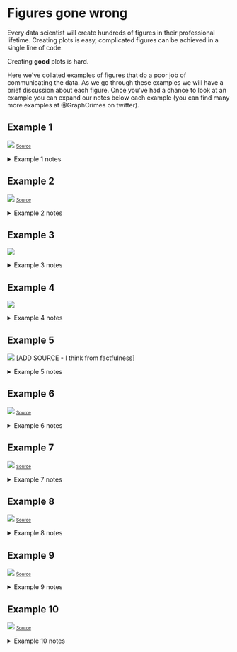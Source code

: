 # Figures gone wrong

Every data scientist will create hundreds of figures in their professional lifetime. Creating plots is easy, complicated figures can be achieved in a single line of code.

Creating **good** plots is hard.

Here we've collated examples of figures that do a poor job of communicating the data. As we go through these examples we will have a brief discussion about each figure. Once you've had a chance to look at an example you can expand our notes below each example (you can find many more examples at @GraphCrimes on twitter).

## Example 1

![](https://i.imgur.com/u16vTqy.png)
<font size="1">[Source](https://www.callingbullshit.org/tools/tools_misleading_axes.html)</font>

<details>
    <summary>Example 1 notes</summary>
This figure is a classic example of misleading information. The axes does not start at zero so the effect is visually exaggerated, and we are not given the uncertainty around these averages. The reader is therefore unable to interpret the practical significance of any differences between groups.
</details>

## Example 2
![](https://i.imgur.com/K0MWcgq.jpg)
<font size="1">[Source](https://www.visualisingdata.com/2015/10/if-your-visuals-deceive-your-message-deceives/) </font>
<details>
    <summary>Example 2 notes</summary>
Here data has been selectively plotted to exaggerate an idea. There are a number of issues with this plot:

- We only have two data points for each trend, and it is practically impossible that the trend would be a perfect straight line. Rather, any trend would fluctuate year on year, this proposed difference between 2008 and 2013 may be within the bounds of an noisy signal.
-   If you look at the numbers there is clearly two axes at play, or at least no attempt has been made to represent the magnitude of the change realistically.
- Plotted these two data sources here suggests there is a relationship between them (i.e. that the company _Planned Parenthood_ has redistributed resources from cancer screening to abortions). It is an ethical responsibility for any figure creator to ensure that your figure is not implying a conclusion that isn't supported by your data.

To illustrate how misleading this original figure is, here is an example of the same data visualised in a more responsible manner.

![](https://i.imgur.com/IPWnF0k.jpg)
[Source](https://twitter.com/emschuch/status/649690759453646848)
</details>



## Example 3
![](https://i.imgur.com/eHM3JzA.png)
<details>
    <summary>Example 3 notes</summary>
Example 3 is very confusing because the _scale_ of the x-axis is altered mid-plot. Even after reading the caption it is very difficult to get a feel for the data because the grid-lines give a powerful signal of uniformity. 
</details>

## Example 4
![](https://i.imgur.com/9lu7jVP.png)
<details>
    <summary>Example 4 notes</summary>
The phenomenon that this xkcd comic is getting at is _Normalisation_. Normalisation is where you alter a scale to be between zero and one (usually). Failrue to normalise is when different measurements that themselves have different scales are plotted on the same scale. The comic shows the classic failure to normalise measurements by state population. A variable that was consistently 10% of the population would appear to vary across states.
</details>

## Example 5
![](https://i.imgur.com/Scf4Qlw.png)
[ADD SOURCE - I think from factfulness]
<details>
    <summary>Example 5 notes</summary>
These are stark examples of misrepresenting differences by scaling the axes so to exaggerate the effect. _Beware of averages!_.    


Below we have the underlying data distribution from which those averages were calculated. These _kernel density estimates_ (more on those in Section 3.3) show how a richer method of visualisation communicates the data more accurately.

![](https://i.imgur.com/LYySCdh.png)
</details>


## Example 6
![](https://i.imgur.com/adT9Snr.jpg)
<font size="1">[Source](https://badvisualisations.tumblr.com/post/184827953341/this-is-not-all-you-need-to-click-through-to-this)</font>
<details>
    <summary>Example 6 notes</summary>
This figure does not appear to have been created to clearly communicate data. There is far too much information on this figure to be able to intuitively grasp the message. A reader should be able to understand a figure quickly.
</details>

## Example 7
![](https://i.imgur.com/n72HXxI.jpg)
<font size="1">[Source](https://twitter.com/10DowningStreet/status/1322614557181960195)</font>
<details>
    <summary>Example 7 notes</summary>
This figure was presented quickly in a UK Government Covid briefing. In such a situation rapid and clear comprehension of figures is paramount. Here this figure is guilty of _overplotting_, which is attempting to squeeze too much information into one figure, ultimately rendering it difficult to comprehend.
</details>

## Example 8
 ![](https://i.imgur.com/FsnOPNO.png)
<font size="1">[Source](https://twitter.com/Rodpac/status/1250764503861600256?s=20)</font>
<details>
    <summary>Example 8 notes</summary>
Although you can see the relative pattern of the two signals, there is no y-axis! One can therefore not assess the magnitude of the difference.
</details>

## Example 9
![](https://i.imgur.com/q9r9GpE.png)
<font size="1">[Source](https://www.visualisingdata.com/)</font>
<details>
    <summary>Example 9 notes</summary>
There is really no need for the legend, since all the slices of the pie chart are labelled anyway.
</details>


## Example 10
![](https://i.imgur.com/4OUGwbR.png)
<font size="1">[Source](https://badvisualisations.tumblr.com/post/184827953341/this-is-not-all-you-need-to-click-through-to-this)</font>
<details>
    <summary>Example 10 notes</summary>
The labels on this plot are really ugly and it detracts from the message. The y axis could be represented on a scale of millions (i.e. from 0 to $500), and there is no need to note all the data points. If one wants to write out the data, use a table!
</details>














